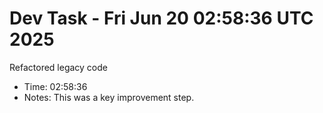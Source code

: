 # Dev Task - Fri Jun 20 02:58:36 UTC 2025
Refactored legacy code
- Time: 02:58:36
- Notes: This was a key improvement step.
